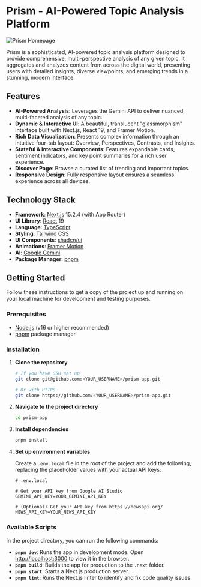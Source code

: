 # Prism - AI-Powered Topic Analysis Platform

![Prism Homepage](https://raw.githubusercontent.com/user-attachments/assets/19b51887-b363-494b-9494-f25b2909f298)

Prism is a sophisticated, AI-powered topic analysis platform designed to provide comprehensive, multi-perspective analysis of any given topic. It aggregates and analyzes content from across the digital world, presenting users with detailed insights, diverse viewpoints, and emerging trends in a stunning, modern interface.

## Features

- **AI-Powered Analysis**: Leverages the Gemini API to deliver nuanced, multi-faceted analysis of any topic.
- **Dynamic & Interactive UI**: A beautiful, translucent "glassmorphism" interface built with Next.js, React 19, and Framer Motion.
- **Rich Data Visualization**: Presents complex information through an intuitive four-tab layout: Overview, Perspectives, Contrasts, and Insights.
- **Stateful & Interactive Components**: Features expandable cards, sentiment indicators, and key point summaries for a rich user experience.
- **Discover Page**: Browse a curated list of trending and important topics.
- **Responsive Design**: Fully responsive layout ensures a seamless experience across all devices.

## Technology Stack

- **Framework**: [Next.js](https://nextjs.org/) 15.2.4 (with App Router)
- **UI Library**: [React](https://react.dev/) 19
- **Language**: [TypeScript](https://www.typescriptlang.org/)
- **Styling**: [Tailwind CSS](https://tailwindcss.com/)
- **UI Components**: [shadcn/ui](https://ui.shadcn.com/)
- **Animations**: [Framer Motion](https://www.framer.com/motion/)
- **AI**: [Google Gemini](https://ai.google.dev/)
- **Package Manager**: [pnpm](https://pnpm.io/)

## Getting Started

Follow these instructions to get a copy of the project up and running on your local machine for development and testing purposes.

### Prerequisites

- [Node.js](https://nodejs.org/en/) (v16 or higher recommended)
- [pnpm](https://pnpm.io/installation) package manager

### Installation

1.  **Clone the repository**
    ```sh
    # If you have SSH set up
    git clone git@github.com:<YOUR_USERNAME>/prism-app.git

    # Or with HTTPS
    git clone https://github.com/<YOUR_USERNAME>/prism-app.git
    ```

2.  **Navigate to the project directory**
    ```sh
    cd prism-app
    ```

3.  **Install dependencies**
    ```sh
    pnpm install
    ```

4.  **Set up environment variables**

    Create a `.env.local` file in the root of the project and add the following, replacing the placeholder values with your actual API keys:

    ```env
    # .env.local

    # Get your API key from Google AI Studio
    GEMINI_API_KEY=YOUR_GEMINI_API_KEY

    # (Optional) Get your API key from https://newsapi.org/
    NEWS_API_KEY=YOUR_NEWS_API_KEY
    ```

### Available Scripts

In the project directory, you can run the following commands:

- **`pnpm dev`**: Runs the app in development mode. Open [http://localhost:3000](http://localhost:3000) to view it in the browser.
- **`pnpm build`**: Builds the app for production to the `.next` folder.
- **`pnpm start`**: Starts a Next.js production server.
- **`pnpm lint`**: Runs the Next.js linter to identify and fix code quality issues. 